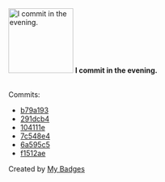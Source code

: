 <img src="https://my-badges.github.io/my-badges/evening-commits.png" alt="I commit in the evening." title="I commit in the evening." width="128">
<strong>I commit in the evening.</strong>
<br><br>

Commits:

- <a href="https://github.com/qoomon/actions--create-deployment/commit/b79a19304592efbcb266c1d3bca6209e4f90a7ef">b79a193</a>
- <a href="https://github.com/qoomon/maven-git-versioning-extension/commit/291dcb4d3f59e627d26d2a8197dbd6641504fcaf">291dcb4</a>
- <a href="https://github.com/qoomon/website/commit/104111ea4dd45e2b31de7afe67f1386c73559e80">104111e</a>
- <a href="https://github.com/qoomon/website/commit/7c548e499c0093448a8a02e9c86b8424024e22de">7c548e4</a>
- <a href="https://github.com/qoomon/website/commit/6a595c553bb13654cee22252de83b738dc6affc3">6a595c5</a>
- <a href="https://github.com/qoomon/vercel-cors-proxy/commit/f1512aee84b42a151a9ebc8f781a62078aadc479">f1512ae</a>


Created by <a href="https://github.com/my-badges/my-badges">My Badges</a>